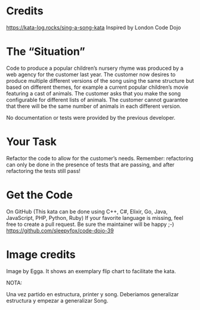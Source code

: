 # Credits
https://kata-log.rocks/sing-a-song-kata
Inspired by London Code Dojo

# The “Situation”
Code to produce a popular children’s nursery rhyme was produced by a web agency for the customer last year. The customer now desires to produce multiple different versions of the song using the same structure but based on different themes, for example a current popular children’s movie featuring a cast of animals. The customer asks that you make the song configurable for different lists of animals. The customer cannot guarantee that there will be the same number of animals in each different version.

No documentation or tests were provided by the previous developer.

# Your Task
Refactor the code to allow for the customer’s needs. Remember: refactoring can only be done in the presence of tests that are passing, and after refactoring the tests still pass!

# Get the Code
On GitHub (This kata can be done using C++, C#, Elixir, Go, Java, JavaScript, PHP, Python, Ruby) If your favorite language is missing, feel free to create a pull request. Be sure the maintainer will be happy ;-)
https://github.com/sleepyfox/code-dojo-39

# Image credits
Image by Egga. It shows an exemplary flip chart to facilitate the kata.



NOTA: 

Una vez partido en estructura, printer y song. 
Deberiamos generalizar estructura y empezar a generalizar Song.